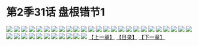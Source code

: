 # 第2季31话 盘根错节1
![](https://s2.baozimh.com/scomic/sanyanxiaotianlu-samanhua/0/471-hlyw/1.jpg)
![](https://s2.baozimh.com/scomic/sanyanxiaotianlu-samanhua/0/471-hlyw/2.jpg)
![](https://s2.baozimh.com/scomic/sanyanxiaotianlu-samanhua/0/471-hlyw/3.jpg)
![](https://s2.baozimh.com/scomic/sanyanxiaotianlu-samanhua/0/471-hlyw/4.jpg)
![](https://s2.baozimh.com/scomic/sanyanxiaotianlu-samanhua/0/471-hlyw/5.jpg)
![](https://s2.baozimh.com/scomic/sanyanxiaotianlu-samanhua/0/471-hlyw/6.jpg)
![](https://s2.baozimh.com/scomic/sanyanxiaotianlu-samanhua/0/471-hlyw/7.jpg)
![](https://s2.baozimh.com/scomic/sanyanxiaotianlu-samanhua/0/471-hlyw/8.jpg)
![](https://s2.baozimh.com/scomic/sanyanxiaotianlu-samanhua/0/471-hlyw/9.jpg)
![](https://s2.baozimh.com/scomic/sanyanxiaotianlu-samanhua/0/471-hlyw/10.jpg)
![](https://s2.baozimh.com/scomic/sanyanxiaotianlu-samanhua/0/471-hlyw/11.jpg)
![](https://s2.baozimh.com/scomic/sanyanxiaotianlu-samanhua/0/471-hlyw/12.jpg)
![](https://s2.baozimh.com/scomic/sanyanxiaotianlu-samanhua/0/471-hlyw/13.jpg)
![](https://s2.baozimh.com/scomic/sanyanxiaotianlu-samanhua/0/471-hlyw/14.jpg)
![](https://s2.baozimh.com/scomic/sanyanxiaotianlu-samanhua/0/471-hlyw/15.jpg)
![](https://s2.baozimh.com/scomic/sanyanxiaotianlu-samanhua/0/471-hlyw/16.jpg)
![](https://s2.baozimh.com/scomic/sanyanxiaotianlu-samanhua/0/471-hlyw/17.jpg)
![](https://s2.baozimh.com/scomic/sanyanxiaotianlu-samanhua/0/471-hlyw/18.jpg)
![](https://s2.baozimh.com/scomic/sanyanxiaotianlu-samanhua/0/471-hlyw/19.jpg)
![](https://s2.baozimh.com/scomic/sanyanxiaotianlu-samanhua/0/471-hlyw/20.jpg)
![](https://s2.baozimh.com/scomic/sanyanxiaotianlu-samanhua/0/471-hlyw/21.jpg)
![](https://s2.baozimh.com/scomic/sanyanxiaotianlu-samanhua/0/471-hlyw/22.jpg)
![](https://s2.baozimh.com/scomic/sanyanxiaotianlu-samanhua/0/471-hlyw/23.jpg)
![](https://s2.baozimh.com/scomic/sanyanxiaotianlu-samanhua/0/471-hlyw/24.jpg)
![](https://s2.baozimh.com/scomic/sanyanxiaotianlu-samanhua/0/471-hlyw/25.jpg)
![](https://s2.baozimh.com/scomic/sanyanxiaotianlu-samanhua/0/471-hlyw/26.jpg)
![](https://s2.baozimh.com/scomic/sanyanxiaotianlu-samanhua/0/471-hlyw/27.jpg)
![](https://s2.baozimh.com/scomic/sanyanxiaotianlu-samanhua/0/471-hlyw/28.jpg)
![](https://s2.baozimh.com/scomic/sanyanxiaotianlu-samanhua/0/471-hlyw/29.jpg)
![](https://s2.baozimh.com/scomic/sanyanxiaotianlu-samanhua/0/471-hlyw/30.jpg)
![](https://s2.baozimh.com/scomic/sanyanxiaotianlu-samanhua/0/471-hlyw/31.jpg)
![](https://s2.baozimh.com/scomic/sanyanxiaotianlu-samanhua/0/471-hlyw/32.jpg)
![](https://s2.baozimh.com/scomic/sanyanxiaotianlu-samanhua/0/471-hlyw/33.jpg)
![](https://s2.baozimh.com/scomic/sanyanxiaotianlu-samanhua/0/471-hlyw/34.jpg)
![](https://s2.baozimh.com/scomic/sanyanxiaotianlu-samanhua/0/471-hlyw/35.jpg)
![](https://s2.baozimh.com/scomic/sanyanxiaotianlu-samanhua/0/471-hlyw/36.jpg)
[【上一章】](./471.md)
[【目录】](./README.md)
[【下一章】](./473.md)
